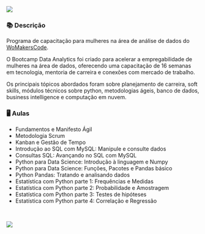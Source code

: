 ![](https://uploaddeimagens.com.br/images/003/614/714/original/logo.png?1641334938)


### 📚  Descrição

Programa de capacitação para mulheres na área de análise de dados do [WoMakersCode](https://womakerscode.org/bootcamp-dados).

O Bootcamp Data Analytics foi criado para acelerar a empregabilidade de mulheres na área de dados, oferecendo uma capacitação de 16 semanas em tecnologia, mentoria de carreira e conexões com mercado de trabalho.

Os principais tópicos abordados foram sobre planejamento de carreira, soft skills, módulos técnicos sobre python, metodologias ágeis, banco de dados, business intelligence e computação em nuvem.

### 🖥️  Aulas 

- Fundamentos e Manifesto Ágil
- Metodologia Scrum
- Kanban e Gestão de Tempo
- Introdução ao SQL com MySQL: Manipule e consulte dados
- Consultas SQL: Avançando no SQL com MySQL
- Python para Data Science: Introdução à linguagem e Numpy
- Python para Data Science: Funções, Pacotes e Pandas básico
- Python Pandas: Tratando e analisando dados
- Estatística com Python parte 1: Frequências e Medidas
- Estatística com Python parte 2: Probabilidade e Amostragem
- Estatística com Python parte 3: Testes de hipóteses
- Estatística com Python parte 4: Correlação e Regressão




&nbsp;


<a href="https://www.linkedin.com/in/claudia-nogueira-dos-anjos-b71726215/" target="_blank">
        <img src="https://img.shields.io/badge/claudiaanjos-%230077B5.svg?&style=for-the-badge&logo=linkedin&logoColor=white&link=mailto:https://www.linkedin.com/in/claudia-nogueira-dos-anjos-093407180/">
</a>

